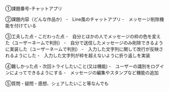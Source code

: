 ①課題番号-チャットアプリ

②課題内容（どんな作品か）
-　Line風のチャットアプリ
-　メッセージ削除機能を付けている

③工夫した点・こだわった点
-　自分とほかの人でメッセージの枠の色を変えた（ユーザーネームで判別）
-　自分で送信したメッセージのみ削除できるように実装した（ユーザーネームで判別）
-　入力した文字列に関して改行が反映されるようにした
-　入力した文字列が枠を超えないように折り返しを実装

④難しかった点・次回トライしたいこと(又は機能)
-　ユーザーの識別をログインによってできるようにする
-　メッセージの編集やスタンプなど機能の追加

⑤質問・疑問・感想、シェアしたいこと等なんでも
